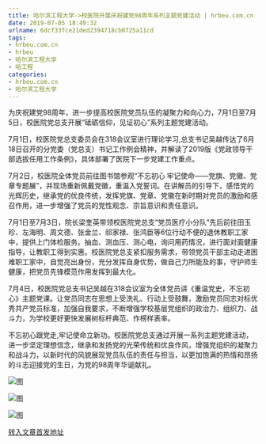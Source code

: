 ```yaml
---
title: 哈尔滨工程大学->校医院开展庆祝建党98周年系列主题党建活动 | hrbeu.com.cn
date: 2019-07-05 18:49:32
urlname: 6dcf33fce21ded2394718cb0725a11cd
tags: 
- hrbeu.com.cn
- hrbeu
- 哈尔滨工程大学
- 哈工程
categories:
- hrbeu.com.cn
- 哈尔滨工程大学
---
```



为庆祝建党98周年，进一步提高校医院党员队伍的凝聚力和向心力，7月1日至7月5日，校医院党总支开展“砥砺信仰，见证初心”系列主题党建活动。

[](/news/UploadFiles_4906/201907/2019070511444788.png)

7月1日，校医院党总支委员会在318会议室进行理论学习,总支书记吴越传达了6月18日召开的分党委（党总支）书记工作例会精神，并解读了2019版《党政领导干部选拔任用工作条例》，具体部署了医院下一步党建工作重点。

7月2日，校医院全体党员前往图书馆参观“不忘初心 牢记使命——党旗、党徽、党章专题展”，并现场重新佩戴党徽，重温入党誓词。在讲解员的引导下，感悟党的光辉历史，继承党的优良传统，发挥党旗、党章、党徽在新时期对党员的激励和感召作用，进一步增强了党员的党性观念、宗旨意识和责任意识。

7月1日至7月3日，院长梁奎英带领校医院党总支“党员医疗小分队”先后前往田玉珍、左海明、周文德、张金兰、祁家禄、张鸿臣等6位行动不便的退休教职工家中，提供上门体检服务。抽血、测血压、测心电，询问用药情况，进行面对面健康指导，让教职工得到实惠。校医院党总支紧扣服务需求，带领党员干部主动走进困难职工家中，自觉亮出身份，充分发挥自身优势，做自己力所能及的事，守护师生健康，把党员先锋模范作用发挥到最大化。

[](/news/UploadFiles_4906/201907/2019070511464935.jpg)

7月4日，校医院党总支书记吴越在318会议室为全体党员讲《重温党史，不忘初心》主题党课。让党员同志在思想上受洗礼、行动上受鼓舞，激励党员同志对标优秀共产党员标准，加强自我要求，不断增强学校基层党组织的政治力、组织力、战斗力，为学校更好更快发展树标杆典范、作榜样表率。

不忘初心跟党走,牢记使命立新功。校医院党总支通过开展一系列主题党建活动，进一步坚定理想信念，继承和发扬党的光荣传统和优良作风，增强党组织的凝聚力和战斗力，以新时代的风貌展现党员队伍的责任与担当，以更加饱满的热情和昂扬的斗志迎接党的生日，为党的98周年华诞献礼。­­­­



![图](http://gongxue.cn/news/UploadFiles_4906/201907/2019070511471995.jpg)

![图](http://gongxue.cn/news/UploadFiles_4906/201907/2019070511464935.jpg)

![图](http://gongxue.cn/news/UploadFiles_4906/201907/2019070511444788.png)

[转入文章首发地址](http://gongxue.cn/news/2019/201907/news_195985.html)